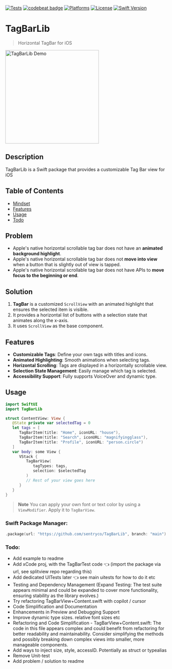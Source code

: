 [![Tests](https://github.com/sentryco/TagBarLib/actions/workflows/Tests.yml/badge.svg)](https://github.com/sentryco/TagBarLib/actions/workflows/Tests.yml)
[![codebeat badge](https://codebeat.co/badges/959f5756-05b8-44d5-b7da-8780402fee5a)](https://codebeat.co/projects/github-com-sentryco-tagbarlib-main)
[![Platforms](https://img.shields.io/badge/Platforms-iOS%20%7C%20macOS-000000.svg?logo=apple&logoColor=white)](#)
[![License](https://img.shields.io/badge/License-MIT-blue.svg)](LICENSE)
[![Swift Version](https://img.shields.io/badge/Swift-5.9-F05138.svg?logo=swift&logoColor=white)](https://swift.org)


# TagBarLib

> Horizontal TagBar for iOS

<img src="https://s1.gifyu.com/images/SBHlN.gif" width="291px" alt="TagBarLib Demo">

## Description

TagBarLib is a Swift package that provides a customizable Tag Bar view for iOS

## Table of Contents
- [Mindset](#mindset)
- [Features](#features)
- [Usage](#usage)
- [Todo](#todo)

## Problem

- Apple's native horizontal scrollable tag bar does not have an **animated background highlight**.
- Apple's native horizontal scrollable tag bar does not **move into view** when a button that is slightly out of view is tapped.
- Apple's native horizontal scrollable tag bar does not have APIs to **move focus to the beginning or end**.

## Solution

1. **TagBar** is a customized `ScrollView` with an animated highlight that ensures the selected item is visible.
2. It provides a horizontal list of buttons with a selection state that animates along the x-axis.
3. It uses `ScrollView` as the base component.

## Features

- **Customizable Tags**: Define your own tags with titles and icons.
- **Animated Highlighting**: Smooth animations when selecting tags.
- **Horizontal Scrolling**: Tags are displayed in a horizontally scrollable view.
- **Selection State Management**: Easily manage which tag is selected.
- **Accessibility Support**: Fully supports VoiceOver and dynamic type.

## Usage

```swift
import SwiftUI
import TagBarLib

struct ContentView: View {
   @State private var selectedTag = 0
   let tags = [
      TagBarItem(title: "Home", iconURL: "house"),
      TagBarItem(title: "Search", iconURL: "magnifyingglass"),
      TagBarItem(title: "Profile", iconURL: "person.circle")
   ]
   var body: some View {
      VStack {
         TagBarView(
            tagTypes: tags,
            selection: $selectedTag
         )
         // Rest of your view goes here
      }
   }
}
```

> **Note**
> You can apply your own font or text color by using a `ViewModifier`. Apply it to `TagBarView`.

### Swift Package Manager:

```swift
.package(url: "https://github.com/sentryco/TagBarLib", branch: "main")
```

### Todo:
- Add example to readme
- Add xCode proj, with the TagBarTest code 👈 (import the package via url, see splitview repo regarding this)
- Add dedicated UITests later 👈 see main uitests for how to do it etc
- Testing and Dependency Management (Expand Testing: The test suite appears minimal and could be expanded to cover more functionality, ensuring stability as the library evolves.)
- Try refactoring TagBarView+Content.swift with copilot / cursor
- Code Simplification and Documentation
- Enhancements in Preview and Debugging Support
- Improve dynamic type sizes. relative font sizes etc
- Refactoring and Code Simplification - TagBarView+Content.swift: The code in this file appears complex and could benefit from refactoring for better readability and maintainability. Consider simplifying the methods and possibly breaking down complex views into smaller, more manageable components.
- Add ways to inject size, style, accessID. Potentially as struct or typealias
- Remove Unit-test
- Add problem / solution to readme
